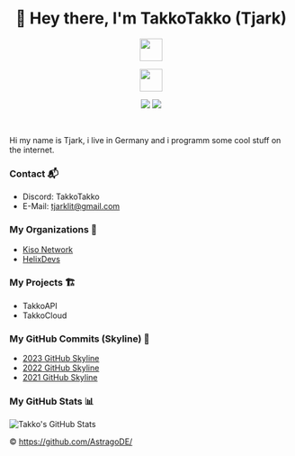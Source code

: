 <h1 align="center">👋 Hey there, I'm TakkoTakko (Tjark) </h1>

<!-- <p align="center">
    <a href="https://leprofi.com><img height="32" width="32" src="https://raw.githubusercontent.com/edent/SuperTinyIcons/master/images/svg/firefox.svg" /></a>
    <a href="https://www.youtube.com/channel/UCdhkkkIcmk7oI824LXAi3ow"><img height="32" width="32" src="https://raw.githubusercontent.com/edent/SuperTinyIcons/master/images/svg/youtube.svg" /></a>
</p> -->

<!-- Badges -->

<p align="center">
    <img src="https://skillicons.dev/icons?i=flutter,html,css,git,github,php,mysql,java,kotlin" height="40"/>

</p>

<p align="center">
    <img src="https://skillicons.dev/icons?i=vscode,idea,discord" height="40"/>

</p>
<p/>
<p align="center">
    <a><img src="https://hits.dwyl.com/AstragoDE/LeNinjaHD.svg?style=flat-square" /></a>
    <img src="https://img.shields.io/github/followers/LeNinjaHD?style=flat-square">
</p>
<br>


Hi my name is Tjark, i live in Germany and i programm some cool stuff on the internet.


### Contact 📬

- Discord: TakkoTakko
- E-Mail: tjarklit@gmail.com

### My Organizations 🏢

- [Kiso Network](https://github.com/KisoMC)
- [HelixDevs](https://github.com/HelixDevsMC)


### My Projects 🏗️

- TakkoAPI
- TakkoCloud

### My GitHub Commits (Skyline) 🌃

- [2023 GitHub Skyline](https://skyline.github.com/TakkoTakko/2023)
- [2022 GitHub Skyline](https://skyline.github.com/TakkoTakko/2022)
- [2021 GitHub Skyline](https://skyline.github.com/TakkoTakko/2021)


### My GitHub Stats 📊

![Takko's GitHub Stats](https://github-readme-stats.vercel.app/api?username=TakkoTakko&show_icons=true&theme=tokyonight)


&copy; https://github.com/AstragoDE/

